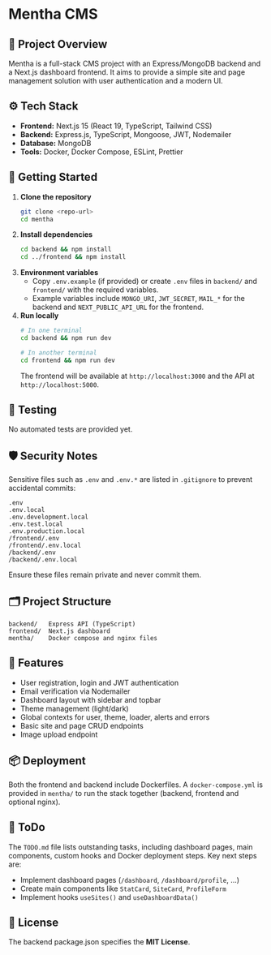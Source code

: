 # Mentha CMS

## 🧩 Project Overview
Mentha is a full-stack CMS project with an Express/MongoDB backend and a Next.js dashboard frontend. It aims to provide a simple site and page management solution with user authentication and a modern UI.

## ⚙️ Tech Stack
- **Frontend:** Next.js 15 (React 19, TypeScript, Tailwind CSS)
- **Backend:** Express.js, TypeScript, Mongoose, JWT, Nodemailer
- **Database:** MongoDB
- **Tools:** Docker, Docker Compose, ESLint, Prettier

## 🚀 Getting Started
1. **Clone the repository**
   ```bash
   git clone <repo-url>
   cd mentha
   ```
2. **Install dependencies**
   ```bash
   cd backend && npm install
   cd ../frontend && npm install
   ```
3. **Environment variables**
   - Copy `.env.example` (if provided) or create `.env` files in `backend/` and `frontend/` with the required variables.
   - Example variables include `MONGO_URI`, `JWT_SECRET`, `MAIL_*` for the backend and `NEXT_PUBLIC_API_URL` for the frontend.
4. **Run locally**
   ```bash
   # In one terminal
   cd backend && npm run dev

   # In another terminal
   cd frontend && npm run dev
   ```
   The frontend will be available at `http://localhost:3000` and the API at `http://localhost:5000`.

## 🧪 Testing
No automated tests are provided yet.

## 🛡️ Security Notes
Sensitive files such as `.env` and `.env.*` are listed in `.gitignore` to prevent accidental commits:
```
.env
.env.local
.env.development.local
.env.test.local
.env.production.local
/frontend/.env
/frontend/.env.local
/backend/.env
/backend/.env.local
```
Ensure these files remain private and never commit them.

## 🗂️ Project Structure
```
backend/   Express API (TypeScript)
frontend/  Next.js dashboard
mentha/    Docker compose and nginx files
```

## 🧠 Features
- User registration, login and JWT authentication
- Email verification via Nodemailer
- Dashboard layout with sidebar and topbar
- Theme management (light/dark)
- Global contexts for user, theme, loader, alerts and errors
- Basic site and page CRUD endpoints
- Image upload endpoint

## 📦 Deployment
Both the frontend and backend include Dockerfiles. A `docker-compose.yml` is provided in `mentha/` to run the stack together (backend, frontend and optional nginx).

## 🤝 ToDo
The `TODO.md` file lists outstanding tasks, including dashboard pages, main components, custom hooks and Docker deployment steps. Key next steps are:
- Implement dashboard pages (`/dashboard`, `/dashboard/profile`, ...)
- Create main components like `StatCard`, `SiteCard`, `ProfileForm`
- Implement hooks `useSites()` and `useDashboardData()`

## 📄 License
The backend package.json specifies the **MIT License**.
